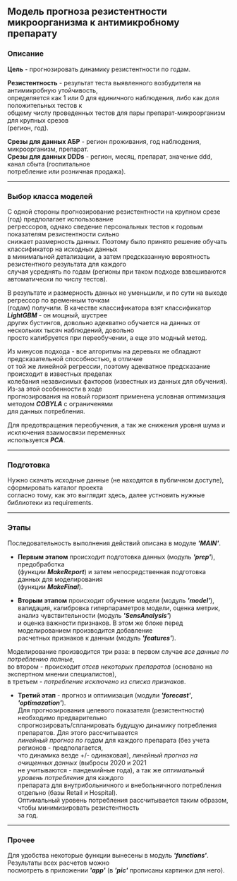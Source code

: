 ## Модель прогноза резистентности микроорганизма к антимикробному препарату

### Описание 

**Цель** - прогнозировать динамику резистентности по годам.

**Резистентность** - результат теста выявленного возбудителя на антимикробную утойчивость,  
определяется как 1 или 0 для единичного наблюдения, либо как доля положительных тестов к  
общему числу проведенных тестов для пары препарат-микроорганизм для крупных срезов  
(регион, год).

**Срезы для данных АБР** - регион проживания, год наблюдения, микроорганизм, препарат.  
**Срезы для данных DDDs** - регион, месяц, препарат, значение ddd, канал сбыта (госпитальное  
потребление или розничная продажа).

---
### Выбор класса моделей 

С одной стороны прогнозирование резистентности на крупном срезе (год) предполагает использование  
регрессоров, однако сведение персональных тестов к годовым показателям резистентности сильно  
снижает размерность данных. Поэтому было принято решение обучать классификатор на исходных данных  
в минимальной детализации, а затем предсказанную вероятность резистентного результата для каждого  
случая усреднять по годам (регионы при таком подходе взвешиваются автоматически по числу тестов). 

В результате и размерность данных не уменьшили, и по сути на выходе регрессор по временным точкам  
(годам) получили. В качестве классификатора взят классификатор ***LightGBM*** - он мощный, шустрее  
других бустингов, довольно адекватно обучается на данных от нескольких тысяч наблюдений, довольно  
просто калибруется при переобучении, а еще это модный метод.

Из минусов подхода - все алгоритмы на деревьях не обладают предсказательной способностью, в отличие  
от той же линейной регрессии, поэтому адекватное предсказание происходит в известных пределах  
колебания независимых факторов (известных из данных для обучения). Из-за этой особенности в ходе  
прогнозирования на новый горизонт применена условная оптимизация методом ***COBYLA*** с ограниченями  
для данных потребления. 

Для предотвращения переобучения, а так же снижения уровня шума и исключения взаимосвязи переменных  
используется ***PCA***.  

---
###  Подготовка 
Нужно скачать исходные данные (не находятся в публичном доступе), сформировать каталог проекта  
согласно тому, как это выглядит здесь, далее устновить нужные библиотеки из requirements.

---
### Этапы 

Последовательность выполнения действий описана в модуле ***'MAIN'***.

- **Первым этапом** происходит подготовка данных (модуль ***'prep'***), предобработка  
(функции ***MakeReport***) и затем непосредственная подготовка данных для моделирования  
(функции ***MakeFinal***).

- **Вторым этапом**  происходит обучение модели (модуль ***'model'***), валидация, калибровка 
гиперпараметров модели, оценка метрик, анализ чувствительности (модуль ***'SensAnalysis'***)  
и оценка важности признаков. В этом же блоке перед моделированием производится добавление  
расчетных признаков к данным (модуль ***'features'***).

Моделирование производится три раза: в первом случае *все данные по потреблению полные*,  
во втором - происходит *отсев некоторых препаратов* (основано на экспертном мнении специалистов),  
в третьем - *потребление исключено из списка признаков*.

- **Третий этап** - прогноз и оптимизация (модули ***'forecast'***, ***'optimazation'***).  
Для прогнозирования целевого показателя (резистентности) необходимо предварительно  
спрогнозировать/спланировать будущую динамику потребления препаратов. Для этого рассчитывается  
*линейный прогноз по годам* для каждого препарата (без учета регионов - предполагается,  
что динамика везде +/- одинаковая), *линейный прогноз на очищенных данных* (выбросы 2020 и 2021  
не учитываются - пандемийные года), а так же *оптимальный уровень потребления* для каждого  
препарата для внутрибольничного и внебольничного потребления отдельно (базы Retail и Hospital).  
Оптимальный уровень потребления рассчитывается таким образом, чтобы минимизировать резистентность  
за год.

---
### Прочее 
Для удобства некоторые функции вынесены в модуль ***'functions'***. Результаты всех расчетов можно   
посмотреть в приложении ***'app'*** (в ***'pic'*** прописаны картинки для него).
